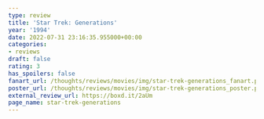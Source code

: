 ```yaml
---
type: review
title: 'Star Trek: Generations'
year: '1994'
date: 2022-07-31 23:16:35.955000+00:00
categories:
- reviews
draft: false
rating: 3
has_spoilers: false
fanart_url: /thoughts/reviews/movies/img/star-trek-generations_fanart.png
poster_url: /thoughts/reviews/movies/img/star-trek-generations_poster.png
external_review_url: https://boxd.it/2aUm
page_name: star-trek-generations
---
```


